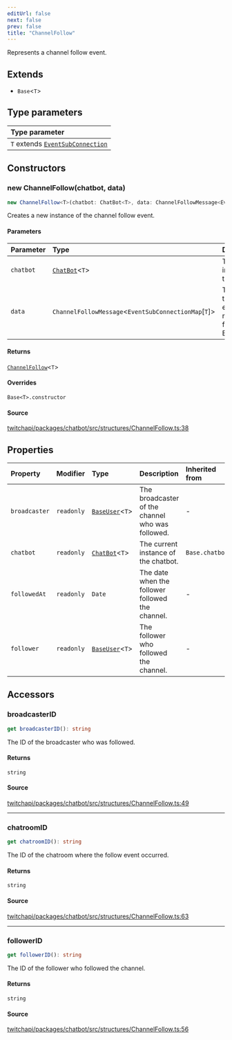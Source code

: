 ```yaml
---
editUrl: false
next: false
prev: false
title: "ChannelFollow"
---
```


Represents a channel follow event.

## Extends

- `Base`\<`T`\>

## Type parameters

| Type parameter |
| :------ |
| `T` extends [`EventSubConnection`](/api/chatbot/enumerations/eventsubconnection/) |

## Constructors

### new ChannelFollow(chatbot, data)

```ts
new ChannelFollow<T>(chatbot: ChatBot<T>, data: ChannelFollowMessage<EventSubConnectionMap[T]>): ChannelFollow<T>
```

Creates a new instance of the channel follow event.

#### Parameters

| Parameter | Type | Description |
| :------ | :------ | :------ |
| `chatbot` | [`ChatBot`](/api/chatbot/classes/chatbot/)\<`T`\> | The current instance of the chatbot. |
| `data` | `ChannelFollowMessage`\<`EventSubConnectionMap`\[`T`\]\> | The data of the follow event returned from the EventSub. |

#### Returns

[`ChannelFollow`](/api/chatbot/classes/channelfollow/)\<`T`\>

#### Overrides

`Base<T>.constructor`

#### Source

[twitchapi/packages/chatbot/src/structures/ChannelFollow.ts:38](https://github.com/pablornc/twitchapi//blob/f8a75ccd701e54db4c91e2b0128974da23f25d14/packages/chatbot/src/structures/ChannelFollow.ts#L38)

## Properties

| Property | Modifier | Type | Description | Inherited from |
| :------ | :------ | :------ | :------ | :------ |
| `broadcaster` | `readonly` | [`BaseUser`](/api/chatbot/classes/baseuser/)\<`T`\> | The broadcaster of the channel who was followed. | - |
| `chatbot` | `readonly` | [`ChatBot`](/api/chatbot/classes/chatbot/)\<`T`\> | The current instance of the chatbot. | `Base.chatbot` |
| `followedAt` | `readonly` | `Date` | The date when the follower followed the channel. | - |
| `follower` | `readonly` | [`BaseUser`](/api/chatbot/classes/baseuser/)\<`T`\> | The follower who followed the channel. | - |

## Accessors

### broadcasterID

```ts
get broadcasterID(): string
```

The ID of the broadcaster who was followed.

#### Returns

`string`

#### Source

[twitchapi/packages/chatbot/src/structures/ChannelFollow.ts:49](https://github.com/pablornc/twitchapi//blob/f8a75ccd701e54db4c91e2b0128974da23f25d14/packages/chatbot/src/structures/ChannelFollow.ts#L49)

***

### chatroomID

```ts
get chatroomID(): string
```

The ID of the chatroom where the follow event occurred.

#### Returns

`string`

#### Source

[twitchapi/packages/chatbot/src/structures/ChannelFollow.ts:63](https://github.com/pablornc/twitchapi//blob/f8a75ccd701e54db4c91e2b0128974da23f25d14/packages/chatbot/src/structures/ChannelFollow.ts#L63)

***

### followerID

```ts
get followerID(): string
```

The ID of the follower who followed the channel.

#### Returns

`string`

#### Source

[twitchapi/packages/chatbot/src/structures/ChannelFollow.ts:56](https://github.com/pablornc/twitchapi//blob/f8a75ccd701e54db4c91e2b0128974da23f25d14/packages/chatbot/src/structures/ChannelFollow.ts#L56)
